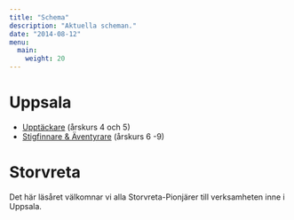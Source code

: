 ```yaml
---
title: "Schema"
description: "Aktuella scheman."
date: "2014-08-12"
menu:
  main:
    weight: 20
---
```

# Uppsala

- [Upptäckare](/filer/schema/2017-t1-ut.pdf) (årskurs 4 och 5)
- [Stigfinnare & Äventyrare](/filer/schema/2017-t1-sfat.pdf) (årskurs 6 -9)

# Storvreta
Det här läsåret välkomnar vi alla Storvreta-Pionjärer till verksamheten inne i Uppsala.
